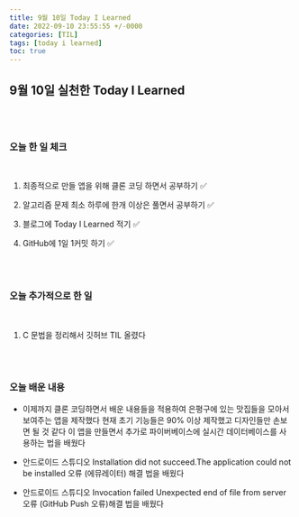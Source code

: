 ```yaml
---
title: 9월 10일 Today I Learned
date: 2022-09-10 23:55:55 +/-0000
categories: [TIL]
tags: [today i learned]
toc: true
---
```


## 9월 10일 실천한 Today I Learned

<br><br>

### 오늘 한 일 체크
<br>

1. 최종적으로 만들 앱을 위해 클론 코딩 하면서 공부하기 ✅
        
2. 알고리즘 문제 최소 하루에 한개 이상은 풀면서 공부하기 ✅

3. 블로그에 Today I Learned 적기 ✅

4. GitHub에 1일 1커밋 하기 ✅

<br><br>

### 오늘 추가적으로 한 일
<br>

1. C 문법을 정리해서 깃허브 TIL 올렸다

<br><br>

### 오늘 배운 내용

* 이제까지 클론 코딩하면서 배운 내용들을 적용하여
은평구에 있는 맛집들을 모아서 보여주는 앱을 제작했다
현재 초기 기능들은 90% 이상 제작했고 디자인들만 손보면
될 것 같다 이 앱을 만들면서 추가로 파이버베이스에 실시간 데이터베이스를 사용하는 법을 배웠다

* 안드로이드 스튜디오 Installation did not succeed.The application could not be installed 오류 (에뮤레이터) 해결 법을 배웠다

* 안드로이드 스튜디오 Invocation failed Unexpected end of file from server 오류 (GitHub Push 오류)해결 법을 배웠다





